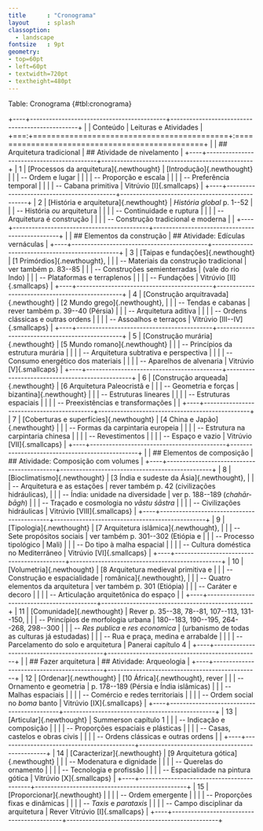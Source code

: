 ```yaml
---
title      : "Cronograma"
layout     : splash
classoption:
  - landscape
fontsize   : 9pt
geometry:
- top=60pt
- left=60pt
- textwidth=720pt
- textheight=480pt
---
```


Table: Cronograma {#tbl:cronograma}

+----+-------------------------------------------+------------------------------------------------+
|    | Conteúdo                                  | Leituras e Atividades                          |
+===:+===========================================+:===============================================+
|    | ## Arquitetura tradicional                | ## Atividade de nivelamento                    |
+----+-------------------------------------------+------------------------------------------------+
|  1 | [Processos da arquitetura]{.newthought}   | [Introdução]{.newthought}                      |
|    | -- Ordem e lugar                          |                                                |
|    | -- Proporção e escala                     |                                                |
|    | -- Preferência temporal                   |                                                |
|    | -- Cabana primitiva                       | Vitrúvio [I]{.smallcaps}                       |
+----+-------------------------------------------+------------------------------------------------+
|  2 | [História e arquitetura]{.newthought}     | *História global* p. 1--52                     |
|    | -- História *ou* arquitetura              |                                                |
|    | -- Continuidade e ruptura                 |                                                |
|    | -- Arquitetura é construção               |                                                |
|    | -- Construção tradicional e moderna       |                                                |
+----+-------------------------------------------+------------------------------------------------+
|    | ## Elementos da construção                | ## Atividade: Edículas vernáculas              |
+----+-------------------------------------------+------------------------------------------------+
|  3 | [Taipas e fundações]{.newthought}         | [1 Primórdios]{.newthought},                   |
|    | -- Materiais da construção tradicional    | ver também p. 83--85                           |
|    | -- Construções semienterradas             | (vale do rio Indo)                             |
|    | -- Plataformas e terraplenos              |                                                |
|    | -- Fundações                              | Vitrúvio [II]{.smallcaps}                      |
+----+-------------------------------------------+------------------------------------------------+
|  4 | [Construção arquitravada]{.newthought}    | [2 Mundo grego]{.newthought},                  |
|    | -- Tendas e cabanas                       | rever também p. 39--40 (Pérsia)                |
|    | -- Arquitetura aditiva                    |                                                |
|    | -- Ordens clássicas e outras ordens       |                                                |
|    | -- Assoalhos e terraços                   | Vitrúvio [III--IV]{.smallcaps}                 |
+----+-------------------------------------------+------------------------------------------------+
|  5 | [Construção murária]{.newthought}         | [5 Mundo romano]{.newthought}                  |
|    | -- Princípios da estrutura murária        |                                                |
|    | -- Arquitetura subtrativa e perspectiva   |                                                |
|    | -- Consumo energético dos materiais       |                                                |
|    | -- Aparelhos de alvenaria                 | Vitrúvio [V]{.smallcaps}                       |
+----+-------------------------------------------+------------------------------------------------+
|  6 | [Construção arqueada]{.newthought}        | [6 Arquitetura Paleocristã e                   |
|    | -- Geometria e forças                     | bizantina]{.newthought}                        |
|    | -- Estruturas lineares                    |                                                |
|    | -- Estruturas espaciais                   |                                                |
|    | -- Preexistências e transformações        |                                                |
+----+-------------------------------------------+------------------------------------------------+
|  7 | [Coberturas e superfícies]{.newthought}   | [4 China e Japão]{.newthought}                 |
|    | -- Formas da carpintaria europeia         |                                                |
|    | -- Estrutura na carpintaria chinesa       |                                                |
|    | -- Revestimentos                          |                                                |
|    | -- Espaço e vazio                         | Vitrúvio [VII]{.smallcaps}                     |
+----+-------------------------------------------+------------------------------------------------+
|    | ## Elementos de composição                | ## Atividade: Composição com volumes           |
+----+-------------------------------------------+------------------------------------------------+
|  8 | [Bioclimatismo]{.newthought}              | [3 Índia e sudeste da Ásia]{.newthought},      |
|    | -- Arquitetura e as estações              | rever também p. 42 (civilizações hidráulicas), |
|    | -- Índia: unidade na diversidade          | ver p. 188--189 (*chahār-bāgh*)                |
|    | -- Traçado e cosmologia no *vāstu śāstra* |                                                |
|    | -- Civilizações hidráulicas               | Vitrúvio [VIII]{.smallcaps}                    |
+----+-------------------------------------------+------------------------------------------------+
|  9 | [Tipologia]{.newthought}                  | [7 Arquitetura islâmica]{.newthought},         |
|    | -- Sete propósitos sociais                | ver também p. 301--302 (Etiópia e              |
|    | -- Processo tipológico                    | Mali)                                          |
|    | -- Do tipo à malha espacial               |                                                |
|    | -- Cultura doméstica no Mediterrâneo      | Vitrúvio [VI]{.smallcaps}                      |
+----+-------------------------------------------+------------------------------------------------+
| 10 | [Volumetria]{.newthought}                 | [8 Arquitetura medieval primitiva e            |
|    | -- Construção e espacialidade             | românica]{.newthought},                        |
|    | -- Quatro elementos da arquitetura        | ver também p. 301 (Etiópia)                    |
|    | -- Caráter e decoro                       |                                                |
|    | -- Articulação arquitetônica do espaço    |                                                |
+----+-------------------------------------------+------------------------------------------------+
| 11 | [Comunidade]{.newthought}                 | Rever p. 35--38, 78--81, 107--113, 131--150,   |
|    | -- Princípios de morfologia urbana        | 180--183, 190--195, 264--268, 298--300         |
|    | -- *Res publica* e *res economica*        | (urbanismo de todas as culturas já estudadas)  |
|    | -- Rua e praça, medina e arrabalde        |                                                |
|    | -- Parcelamento do solo e arquitetura     | Panerai capítulo 4                             |
+----+-------------------------------------------+------------------------------------------------+
|    | ## Fazer arquitetura                      | ## Atividade: Arqueologia                      |
+----+-------------------------------------------+------------------------------------------------+
| 12 | [Ordenar]{.newthought}                    | [10 África]{.newthought}, rever                |
|    | -- Ornamento e geometria                  | p. 178--189 (Pérsia e Índia islâmicas)         |
|    | -- Malhas espaciais                       |                                                |
|    | -- Comércio e redes territoriais          |                                                |
|    | -- Ordem social no *boma* banto           | Vitrúvio [IX]{.smallcaps}                      |
+----+-------------------------------------------+------------------------------------------------+
| 13 | [Articular]{.newthought}                  | Summerson capítulo 1                           |
|    | -- Indicação e composição                 |                                                |
|    | -- Proporções espaciais e plásticas       |                                                |
|    | -- Casas, castelos e obras civis          |                                                |
|    | -- Ordens clássicas e outras ordens       |                                                |
+----+-------------------------------------------+------------------------------------------------+
| 14 | [Caracterizar]{.newthought}               | [9 Arquitetura gótica]{.newthought}            |
|    | -- Modenatura e dignidade                 |                                                |
|    | -- Querelas do ornamento                  |                                                |
|    | -- Tecnologia e profissão                 |                                                |
|    | -- Espacialidade na pintura gótica        | Vitrúvio [X]{.smallcaps}                       |
+----+-------------------------------------------+------------------------------------------------+
| 15 | [Proporcionar]{.newthought}               |                                                |
|    | -- Ordem emergente                        |                                                |
|    | -- Proporções fixas e dinâmicas           |                                                |
|    | -- *Taxis* e *parataxis*                  |                                                |
|    | -- Campo disciplinar da arquitetura       | Rever Vitrúvio [I]{.smallcaps}                 |
+----+-------------------------------------------+------------------------------------------------+


